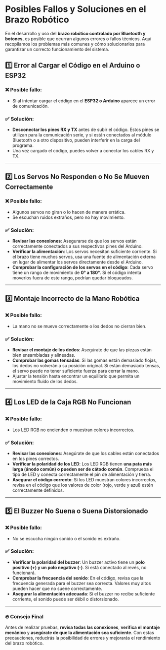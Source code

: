 # Posibles Fallos y Soluciones en el Brazo Robótico

En el desarrollo y uso del **brazo robótico controlado por Bluetooth y botones**, es posible que ocurran algunos errores o fallos técnicos. Aquí recopilamos los problemas más comunes y cómo solucionarlos para garantizar un correcto funcionamiento del sistema.

## 1️⃣ **Error al Cargar el Código en el Arduino o ESP32**
### ❌ **Posible fallo:**
- Si al intentar cargar el código en el **ESP32 o Arduino** aparece un error de comunicación.

### ✅ **Solución:**
- **Desconectar los pines RX y TX** antes de subir el código. Estos pines se utilizan para la comunicación serie, y si están conectados al módulo Bluetooth o a otro dispositivo, pueden interferir en la carga del programa.
- Una vez cargado el código, puedes volver a conectar los cables RX y TX.

---

## 2️⃣ **Los Servos No Responden o No Se Mueven Correctamente**
### ❌ **Posible fallo:**
- Algunos servos no giran o lo hacen de manera errática.
- Se escuchan ruidos extraños, pero no hay movimiento.

### ✅ **Solución:**
- **Revisar las conexiones**: Asegurarse de que los servos están correctamente conectados a sus respectivos pines del Arduino.
- **Verificar la alimentación**: Los servos necesitan suficiente corriente. Si el brazo tiene muchos servos, usa una fuente de alimentación externa en lugar de alimentar los servos directamente desde el Arduino.
- **Comprobar la configuración de los servos en el código**: Cada servo tiene un rango de movimiento de **0° a 180°**. Si el código intenta moverlos fuera de este rango, podrían quedar bloqueados.

---

## 3️⃣ **Montaje Incorrecto de la Mano Robótica**
### ❌ **Posible fallo:**
- La mano no se mueve correctamente o los dedos no cierran bien.

### ✅ **Solución:**
- **Revisar el montaje de los dedos**: Asegúrate de que las piezas están bien ensambladas y alineadas.
- **Comprobar las gomas tensadas**: Si las gomas están demasiado flojas, los dedos no volverán a su posición original. Si están demasiado tensas, el servo puede no tener suficiente fuerza para cerrar la mano.
- Ajustar la tensión hasta encontrar un equilibrio que permita un movimiento fluido de los dedos.

---

## 4️⃣ **Los LED de la Caja RGB No Funcionan**
### ❌ **Posible fallo:**
- Los LED RGB no encienden o muestran colores incorrectos.

### ✅ **Solución:**
- **Revisar las conexiones**: Asegúrate de que los cables están conectados en los pines correctos.
- **Verificar la polaridad de los LED**: Los LED RGB tienen **una pata más larga (ánodo común) o pueden ser de cátodo común**. Comprueba el tipo de LED y conecta correctamente el pin de alimentación y tierra.
- **Asegurar el código correcto**: Si los LED muestran colores incorrectos, revisa en el código que los valores de color (rojo, verde y azul) estén correctamente definidos.

---

## 5️⃣ **El Buzzer No Suena o Suena Distorsionado**
### ❌ **Posible fallo:**
- No se escucha ningún sonido o el sonido es extraño.

### ✅ **Solución:**
- **Verificar la polaridad del buzzer**: Un buzzer activo tiene un **polo positivo (+) y un polo negativo (-)**. Si está conectado al revés, no funcionará.
- **Comprobar la frecuencia del sonido**: En el código, revisa que la frecuencia generada para el buzzer sea correcta. Valores muy altos pueden hacer que no suene correctamente.
- **Asegurar la alimentación adecuada**: Si el buzzer no recibe suficiente corriente, el sonido puede ser débil o distorsionado.

---

### 🔥 **Consejo Final**
Antes de realizar pruebas, **revisa todas las conexiones**, **verifica el montaje mecánico** y **asegúrate de que la alimentación sea suficiente**. Con estas precauciones, reducirás la posibilidad de errores y mejorarás el rendimiento del brazo robótico.
